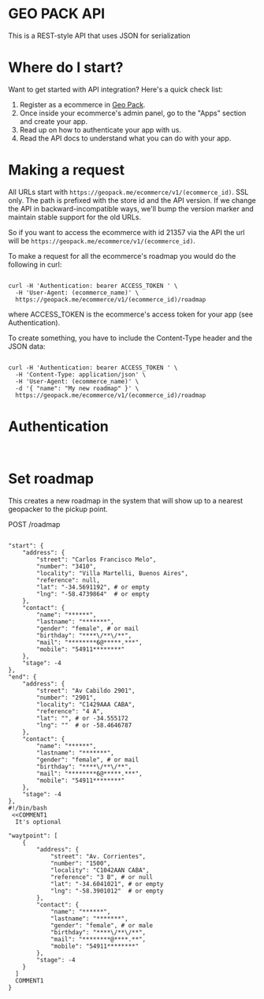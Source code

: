 # GEO PACK API

This is a REST-style API that uses JSON for serialization

# Where do I start?

Want to get started with API integration? Here's a quick check list:

1. Register as a ecommerce in [Geo Pack](https://geopack.me/ecommerce/sign_up).
2. Once inside your ecommerce's admin panel, go to the "Apps" section and create your app.
3. Read up on how to authenticate your app with us.
4. Read the API docs to understand what you can do with your app.

# Making a request

All URLs start with `https://geopack.me/ecommerce/v1/(ecommerce_id)`. SSL only. The path is prefixed with the store id and the API version. If we change the API in backward-incompatible ways, we'll bump the version marker and maintain stable support for the old URLs.

So if you want to access the ecommerce with id 21357 via the API the url will be `https://geopack.me/ecommerce/v1/(ecommerce_id)`.

To make a request for all the ecommerce's roadmap you would do the following in curl:

```shell

curl -H 'Authentication: bearer ACCESS_TOKEN ' \
  -H 'User-Agent: (ecommerce_name)' \
  https://geopack.me/ecommerce/v1/(ecommerce_id)/roadmap

```

where ACCESS_TOKEN is the ecommerce's access token for your app (see Authentication).

To create something, you have to include the Content-Type header and the JSON data:

```shell

curl -H 'Authentication: bearer ACCESS_TOKEN ' \
  -H 'Content-Type: application/json' \
  -H 'User-Agent: (ecommerce_name)' \
  -d '{ "name": "My new roadmap" }' \
  https://geopack.me/ecommerce/v1/(ecommerce_id)/roadmap

```

# Authentication
```shell


```


# Set roadmap

This creates a new roadmap in the system that will show up to a nearest geopacker to the pickup point.

POST /roadmap

```shell

"start": {
    "address": {
        "street": "Carlos Francisco Melo",
        "number": "3410",
        "locality": "Villa Martelli, Buenos Aires",
        "reference": null,
        "lat": "-34.5691192", # or empty
        "lng": "-58.4739864"  # or empty
    },
    "contact": {
        "name": "******",
        "lastname": "*******",
        "gender": "female", # or mail
        "birthday": "****\/**\/**",
        "mail": "********6@*****.***",
        "mobile": "54911********"
    },
    "stage": -4
},
"end": {
    "address": {
        "street": "Av Cabildo 2901",
        "number": "2901",
        "locality": "C1429AAA CABA",
        "reference": "4 A",
        "lat": "", # or -34.555172
        "lng": ""  # or -58.4646787
    },
    "contact": {
        "name": "******",
        "lastname": "*******",
        "gender": "female", # or mail
        "birthday": "****\/**\/**",
        "mail": "********6@*****.***",
        "mobile": "54911********"
    },
    "stage": -4
},
#!/bin/bash
 <<COMMENT1
  It's optional

"waytpoint": [
    {
        "address": {
            "street": "Av. Corrientes",
            "number": "1500",
            "locality": "C1042AAN CABA",
            "reference": "3 B", # or null
            "lat": "-34.6041021", # or empty
            "lng": "-58.3901012"  # or empty
        },
        "contact": {
            "name": "******",
            "lastname": "*******",
            "gender": "female", # or male
            "birthday": "****\/**\/**",
            "mail": "********@****.**",
            "mobile": "54911********"
        },
        "stage": -4
    }
  ]
  COMMENT1
}

```

